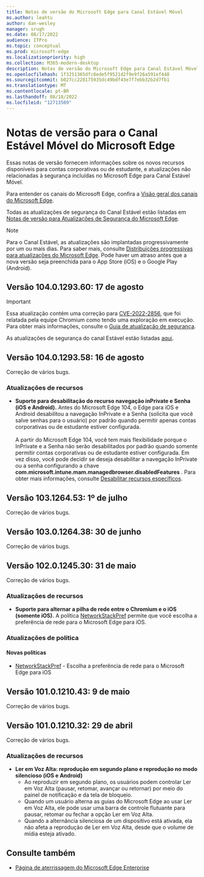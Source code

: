 ```yaml
---
title: Notas de versão do Microsoft Edge para Canal Estável Móvel
ms.author: leahtu
author: dan-wesley
manager: srugh
ms.date: 08/17/2022
audience: ITPro
ms.topic: conceptual
ms.prod: microsoft-edge
ms.localizationpriority: high
ms.collection: M365-modern-desktop
description: Notas de versão do Microsoft Edge para Canal Estável Móvel
ms.openlocfilehash: 1f3251365dfc8ede5f9521d2f9e9f26a591ef448
ms.sourcegitcommit: b027cc228175935dc49bdf43e7f7ebb32b2d7fb1
ms.translationtype: MT
ms.contentlocale: pt-BR
ms.lasthandoff: 08/18/2022
ms.locfileid: "12713509"
---
```

# <a name="release-notes-for-microsoft-edge-mobile-stable-channel"></a>Notas de versão para o Canal Estável Móvel do Microsoft Edge

Essas notas de versão fornecem informações sobre os novos recursos disponíveis para contas corporativas ou de estudante, e atualizações não relacionadas à segurança incluídas no Microsoft Edge para Canal Estável Móvel.

Para entender os canais do Microsoft Edge, confira a [Visão geral dos canais do Microsoft Edge](./microsoft-edge-channels.md).

Todas as atualizações de segurança do Canal Estável estão listadas em [Notas de versão para Atualizações de Segurança do Microsoft Edge](./microsoft-edge-relnotes-security.md).

> [!NOTE]
> Para o Canal Estável, as atualizações são implantadas progressivamente por um ou mais dias. Para saber mais, consulte [Distribuições progressivas para atualizações do Microsoft Edge](./microsoft-edge-update-progressive-rollout.md). Pode haver um atraso antes que a nova versão seja preenchida para o App Store (iOS) e o Google Play (Android).

## <a name="version-1040129360-august-17"></a>Versão 104.0.1293.60: 17 de agosto

> [!IMPORTANT]
> Essa atualização contém uma correção para [CVE-2022-2856](https://msrc.microsoft.com/update-guide/vulnerability/CVE-2022-2856), que foi relatada pela equipe Chromium como tendo uma exploração em execução. Para obter mais informações, consulte o [Guia de atualização de segurança](https://msrc.microsoft.com/update-guide).

As atualizações de segurança do canal Estável estão listadas [aqui](/deployedge/microsoft-edge-relnotes-security#august-17-2022).

## <a name="version-1040129358-august-16"></a>Versão 104.0.1293.58: 16 de agosto

Correção de vários bugs.

### <a name="feature-updates"></a>Atualizações de recursos

- **Suporte para desabilitação do recurso navegação inPrivate e Senha (iOS e Android).**  Antes do Microsoft Edge 104, o Edge para iOS e Android desabilitou a navegação InPrivate e a Senha (solicita que você salve senhas para o usuário) por padrão quando permitir apenas contas corporativas ou de estudante estiver configurada.<br><br>
A partir do Microsoft Edge 104, você tem mais flexibilidade porque o InPrivate e a Senha não serão desabilitados por padrão quando somente permitir contas corporativas ou de estudante estiver configurada. Em vez disso, você pode decidir se deseja desabilitar a navegação InPrivate ou a senha configurando a chave **com.microsoft.intune.mam.managedbrowser.disabledFeatures** . Para obter mais informações, consulte [Desabilitar recursos específicos](https://docs.microsoft.com/mem/intune/apps/manage-microsoft-edge#disable-specific-features).

## <a name="version-103126453-july-1"></a>Versão 103.1264.53: 1º de julho

Correção de vários bugs.

## <a name="version-1030126438-june-30"></a>Versão 103.0.1264.38: 30 de junho

Correção de vários bugs.

## <a name="version-1020124530-may-31"></a>Versão 102.0.1245.30: 31 de maio

Correção de vários bugs.

### <a name="feature-updates"></a>Atualizações de recursos

- **Suporte para alternar a pilha de rede entre o Chromium e o iOS (somente iOS).** A política [NetworkStackPref](/mem/intune/apps/manage-microsoft-edge#switch-network-stack-between-chromium-and-ios) permite que você escolha a preferência de rede para o Microsoft Edge para iOS.

### <a name="policy-updates"></a>Atualizações de política

#### <a name="new-policies"></a>Novas políticas

- [NetworkStackPref](/mem/intune/apps/manage-microsoft-edge#switch-network-stack-between-chromium-and-ios) - Escolha a preferência de rede para o Microsoft Edge para iOS

## <a name="version-1010121043-may-9"></a>Versão 101.0.1210.43: 9 de maio

Correção de vários bugs.

## <a name="version-1010121032-april-29"></a>Versão 101.0.1210.32: 29 de abril

Correção de vários bugs.

### <a name="feature-updates"></a>Atualizações de recursos

- **Ler em Voz Alta: reprodução em segundo plano e reprodução no modo silencioso (iOS e Android)**
  - Ao reproduzir em segundo plano, os usuários podem controlar Ler em Voz Alta (pausar, retomar, avançar ou retornar) por meio do painel de notificação e da tela de bloqueio.
  - Quando um usuário alterna as guias do Microsoft Edge ao usar Ler em Voz Alta, ele pode usar uma barra de controle flutuante para pausar, retomar ou fechar a opção Ler em Voz Alta.
  - Quando a alternância silenciosa de um dispositivo está ativada, ela não afeta a reprodução de Ler em Voz Alta, desde que o volume de mídia esteja ativado.
  
## <a name="see-also"></a>Consulte também

- [Página de aterrissagem do Microsoft Edge Enterprise](https://aka.ms/EdgeEnterprise)
